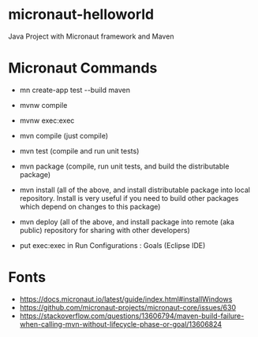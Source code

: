 # micronaut-helloworld
Java Project with Micronaut framework and Maven

# Micronaut Commands
* mn create-app test --build maven
* mvnw compile
* mvnw exec:exec

* mvn compile (just compile)
* mvn test (compile and run unit tests)
* mvn package (compile, run unit tests, and build the distributable package)
* mvn install (all of the above, and install distributable package into local repository.
     Install is very useful if you need to build other packages which depend on changes
     to this package)
* mvn deploy (all of the above, and install package into remote (aka public) repository
     for sharing with other developers)
* put exec:exec in Run Configurations : Goals (Eclipse IDE)



# Fonts
* https://docs.micronaut.io/latest/guide/index.html#installWindows
* https://github.com/micronaut-projects/micronaut-core/issues/630
* https://stackoverflow.com/questions/13606794/maven-build-failure-when-calling-mvn-without-lifecycle-phase-or-goal/13606824